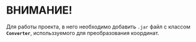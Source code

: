 # ВНИМАНИЕ!

Для работы проекта, в него необходимо добавить `.jar` файл с классом **`Converter`**, использзуемого для преобразования координат.
